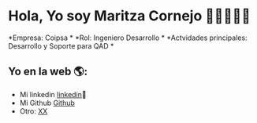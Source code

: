 # Hola, Yo soy Maritza Cornejo  👋👨‍💻👩‍💻

*Empresa: Coipsa                                       *
*Rol: Ingeniero Desarrollo                             *
*Actvidades principales: Desarrollo y Soporte para QAD *


## Yo en la web 🌎:
- Mi linkedin <a href="<>">linkedin</a>💼
- Mi Github <a href="https://github.com/petite2307">Github</a>
- Otro: <a href="<>"> XX</a>